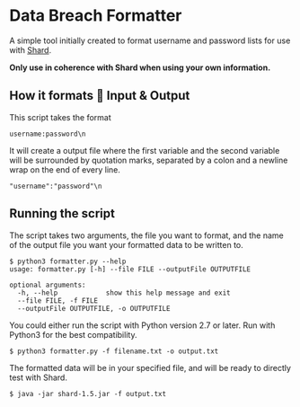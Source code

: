 
# Data Breach Formatter
A simple tool initially created to format username and password lists for use with [Shard](https://github.com/philwantsfish/shard).

**Only use in coherence with Shard when using your own information.**

## How it formats 📝 Input & Output

This script takes the format
```
username:password\n
```

It will create a output file where the first variable and the second variable will be surrounded by quotation marks, separated by a colon and a newline wrap on the end of every line.

```
"username":"password"\n
```

## Running the script

The script takes two arguments, the file you want to format, and the name of the output file you want your formatted data to be written to.

```
$ python3 formatter.py --help
usage: formatter.py [-h] --file FILE --outputFile OUTPUTFILE

optional arguments:
  -h, --help            show this help message and exit
  --file FILE, -f FILE
  --outputFile OUTPUTFILE, -o OUTPUTFILE
```

You could either run the script with Python version 2.7 or later.  Run with Python3 for the best compatibility.
```
$ python3 formatter.py -f filename.txt -o output.txt
```

The formatted data will be in your specified file, and will be ready to directly test with Shard.

```
$ java -jar shard-1.5.jar -f output.txt
```